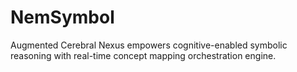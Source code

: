 # NemSymbol
Augmented Cerebral Nexus empowers cognitive-enabled symbolic reasoning with real-time concept mapping orchestration engine.
